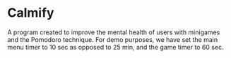 # Calmify
A program created to improve the mental health of users with minigames and the Pomodoro technique.
For demo purposes, we have set the main menu timer to 10 sec as opposed to 25 min, and the game timer to 60 sec.
